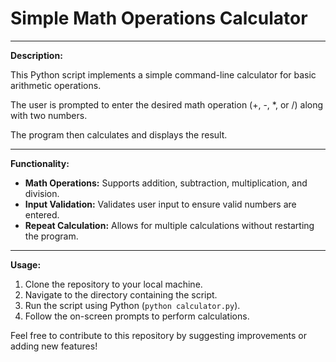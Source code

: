 # Simple Math Operations Calculator

---------------------------------------------------
**Description:**

This Python script implements a simple command-line calculator for basic arithmetic operations.

The user is prompted to enter the desired math operation (+, -, *, or /) along with two numbers.

The program then calculates and displays the result.

---------------------------------------------------
**Functionality:**

- **Math Operations:** Supports addition, subtraction, multiplication, and division.
- **Input Validation:** Validates user input to ensure valid numbers are entered.
- **Repeat Calculation:** Allows for multiple calculations without restarting the program.

---------------------------------------------------
**Usage:**

1. Clone the repository to your local machine.
2. Navigate to the directory containing the script.
3. Run the script using Python (`python calculator.py`).
4. Follow the on-screen prompts to perform calculations.

Feel free to contribute to this repository by suggesting improvements or adding new features!
